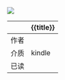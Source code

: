 <img src='https://picture-guan.oss-cn-hangzhou.aliyuncs.com/20220816003234.png' class="bookCover"/>

|      | {{title}} |
| :--- | :-------- |
| 作者 |           |
| 介质 | kindle    |
| 已读 |           |
